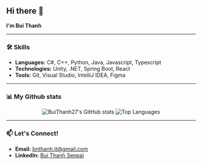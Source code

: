 ## Hi there 👋  
**I'm Bui Thanh**  

---

### 🛠️ Skills  
- **Languages:** C#, C++, Python, Java, Javascript, Typescript
- **Technologies:** Unity, .NET,  Spring Boot, React  
- **Tools:** Git, Visual Studio, IntelliJ IDEA, Figma  

---

### 📊 My Github stats
<div align="center"> 
  
![BuiThanh27's GitHub stats](https://github-readme-stats.vercel.app/api?username=thanhbui27&text_color=9f9f9f&bg_color=151515)
![Top Languages](https://github-readme-stats.vercel.app/api/top-langs/?username=thanhbui27&text_color=9f9f9f&bg_color=151515&size_weight=0.5&count_weight=0.5&hide=asp.net&langs_count=8)

</div>

---


### 📫 Let's Connect!  
- **Email:** bnthanh.it@gmail.com
- **LinkedIn:** [Bui Thanh Senpai]([https://linkedin.com/in/your-profile](https://www.linkedin.com/in/b%C3%B9i-th%C3%A0nh-senpai-675546213/))
